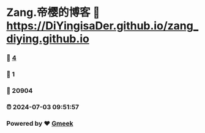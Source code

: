 # Zang.帝樱的博客 :link: https://DiYingisaDer.github.io/zang_diying.github.io 
### :page_facing_up: [4](https://DiYingisaDer.github.io/zang_diying.github.io/tag.html) 
### :speech_balloon: 1 
### :hibiscus: 20904 
### :alarm_clock: 2024-07-03 09:51:57 
### Powered by :heart: [Gmeek](https://github.com/Meekdai/Gmeek)
